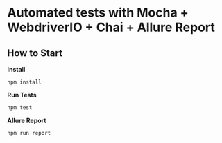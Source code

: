 Automated tests with Mocha + WebdriverIO + Chai + Allure Report
====================


## How to Start

**Install**

```npm install```



**Run Tests**

```npm test```



**Allure Report**

```npm run report```





















